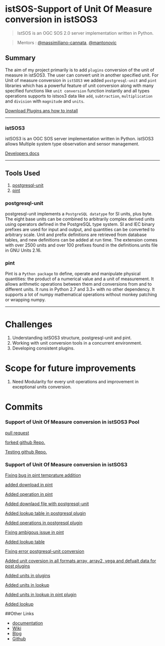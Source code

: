 # istSOS-Support of Unit Of Measure conversion in istSOS3
> IstSOS is an OGC SOS 2.0 server implementation written in Python.

>Mentors : [@massimiliano-cannata](https://github.com/massimiliano-cannata), [@mantonovic](https://github.com/mantonovic)

## Summary

The aim of my project primarily is to add `plugins` conversion of the unit of measure in istSOS3. The user can convert unit in another specified unit. For Unit of measure conversion in `istSOS3` we added `postgresql-unit` and `pint` libraries which has a powerful feature of unit conversion along with many specified functions like `unit conversion` function instantly and all types operations supports to istsos3 data like `add`, `subtraction`, `multiplication` and `division` with `magnitude` and `units`.


[Download Plugins ans how to install](https://github.com/rahulworld/Support-of-Unit-Of-Measure-conversion-in-istSOS3/wiki/Wiki)

<!-- ![OAT Extension](images/quality1.png) -->

---
### istSOS3

istSOS3 is an OGC SOS server implementation written in Python. istSOS3 allows Multiple system type observation and sensor management.

[Developers docs](http://istsos.org/en/v3.0.0-Beta/index.html)

---
## Tools Used

1. [postgresql-unit](https://github.com/ChristophBerg/postgresql-unit)
2. [pint](https://github.com/hgrecco/pint)

### postgresql-unit

postgresql-unit implements a `PostgreSQL datatype` for SI units, plus byte. The eight base units can be combined to arbitrarily complex derived units using operators defined in the PostgreSQL type system. SI and IEC binary prefixes are used for input and output, and quantities can be converted to arbitrary scale. Unit and prefix definitions are retrieved from database tables, and new definitions can be added at run time. The extension comes with over 2500 units and over 100 prefixes found in the definitions.units file in GNU Units 2.16.

### pint

Pint is a `Python package` to define, operate and manipulate physical quantities: the product of a numerical value and a unit of measurement. It allows arithmetic operations between them and conversions from and to different units. It runs in Python 2.7 and 3.3+ with no other dependency. It supports a lot of numpy mathematical operations without monkey patching or wrapping numpy.

---


# Challenges
1. Understanding istSOS3 structure, postgresql-unit and pint.
2. Working with unit conversion tools in a concurrent environment.
3. Developing consistent plugins.

# Scope for future improvements
1. Need Modularity for every unit operations and improvement in exceptional units conversion.

# Commits

### Support of Unit Of Measure conversion in istSOS3 Pool

[pull request]()

[forked github Repo.](https://github.com/rahulworld/istsos3)

[Testing github Repo.](https://github.com/rahulworld/Support-of-Unit-Of-Measure-conversion-in-istSOS3/commits/master)

### Support of Unit Of Measure conversion in istSOS3

[Fixing bug in pint temprature addition](https://github.com/rahulworld/Support-of-Unit-Of-Measure-conversion-in-istSOS3/commit/d5461f4d2da3c6b897a6fe4bfc37faf6504094de)

[added download in pint](https://github.com/rahulworld/Support-of-Unit-Of-Measure-conversion-in-istSOS3/commit/cf30cbc83fbf0faeff259349fec47388e1decab3)

[Added operation in pint](https://github.com/rahulworld/Support-of-Unit-Of-Measure-conversion-in-istSOS3/commit/997f007a5dff5d57b51b6f463b4d9c61a7112a43)

[Added downlaod file with postgresql-unit](https://github.com/rahulworld/Support-of-Unit-Of-Measure-conversion-in-istSOS3/commit/3be4ff154f8c53fbf0f90383c6317cedec6648cc)

[Added lookup table in postgresql plugin](https://github.com/rahulworld/Support-of-Unit-Of-Measure-conversion-in-istSOS3/commit/7c5157ef8a38becc26553ed1a8acda4eb3f89ef6)

[Added operations in postgresql plugin](https://github.com/rahulworld/Support-of-Unit-Of-Measure-conversion-in-istSOS3/commit/9c4d1840c8dff6e17307990e25bb6412db3187fe)

[Fixing ambigous issue in pint](https://github.com/rahulworld/Support-of-Unit-Of-Measure-conversion-in-istSOS3/commit/0c449859be1844ce847b96d0d28637dea8b2b68a)

[Added lookup table](https://github.com/rahulworld/Support-of-Unit-Of-Measure-conversion-in-istSOS3/commit/f119d901902f0212300f842271e43d6f6901e2db)

[Fixing error postgresql-unit conversion](https://github.com/rahulworld/Support-of-Unit-Of-Measure-conversion-in-istSOS3/commit/d79a3680c88dd7f7bd75b76912b4b9ef3ad47420)

[Added unit coversion in all formats array, array2, vega and defualt data for post plugins](https://github.com/rahulworld/Support-of-Unit-Of-Measure-conversion-in-istSOS3/commit/b3170f1d1a59a1a5ca41545ff2318a449d07333c)

[Added units in plugins](https://github.com/rahulworld/Support-of-Unit-Of-Measure-conversion-in-istSOS3/commit/9c4d1840c8dff6e17307990e25bb6412db3187fe)

[Added units in lookup](https://github.com/rahulworld/Support-of-Unit-Of-Measure-conversion-in-istSOS3/commit/11f032bfabfb49facefbd67f447912a8a116cf83)

[Added units in lookup in pint plugin](https://github.com/rahulworld/Support-of-Unit-Of-Measure-conversion-in-istSOS3/commit/4cbea439693ba60156a0a5d4139163d72d4a5cc0)

[Added lookup](https://github.com/rahulworld/Support-of-Unit-Of-Measure-conversion-in-istSOS3/commit/cf30cbc83fbf0faeff259349fec47388e1decab3)

##Other Links
* [documentation](https://github.com/rahulworld/Support-of-Unit-Of-Measure-conversion-in-istSOS3/wiki/Wiki)
* [Wiki](https://wiki.osgeo.org/wiki/GSoC_18:_istSOS-Support_of_Unit_Of_Measure_conversion_in_istSOS3)
* [Blog](https://rahulworld.github.io/GSoC18.html)
* [Github](https://github.com/rahulworld)